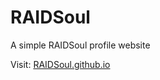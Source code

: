# RAIDSoul
A simple RAIDSoul profile website

Visit: [RAIDSoul.github.io](http://RAIDSoul.github.io)
